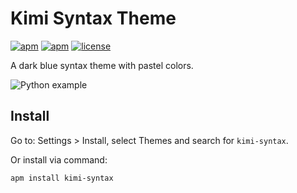 # Kimi Syntax Theme

[![apm](https://img.shields.io/apm/v/kimi-syntax.svg)]()
[![apm](https://img.shields.io/apm/dm/kimi-syntax.svg)]()
[![license](https://img.shields.io/github/license/LuqueDaniel/kimi-syntax.svg)]()

A dark blue syntax theme with pastel colors.

![Python example](https://cloud.githubusercontent.com/assets/1286535/21390273/65c384d0-c786-11e6-8a41-e5091bf7f50c.png)

## Install

Go to: Settings > Install, select Themes and search for `kimi-syntax`.

Or install via command:
```shell
apm install kimi-syntax
```
